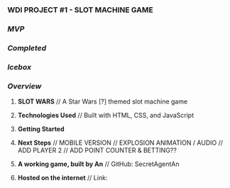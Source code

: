 ### WDI PROJECT #1 - SLOT MACHINE GAME

### _MVP_


### _Completed_


### _Icebox_


### _Overview_

1. **SLOT WARS**
// A Star Wars [?] themed slot machine game

2. **Technologies Used**
// Built with HTML, CSS, and JavaScript

3. **Getting Started** 


4. **Next Steps**
// MOBILE VERSION
// EXPLOSION ANIMATION / AUDIO
// ADD PLAYER 2
// ADD POINT COUNTER & BETTING??

5. **A working game, built by An**
// GitHub: SecretAgentAn 

6. **Hosted on the internet**
// Link: 





